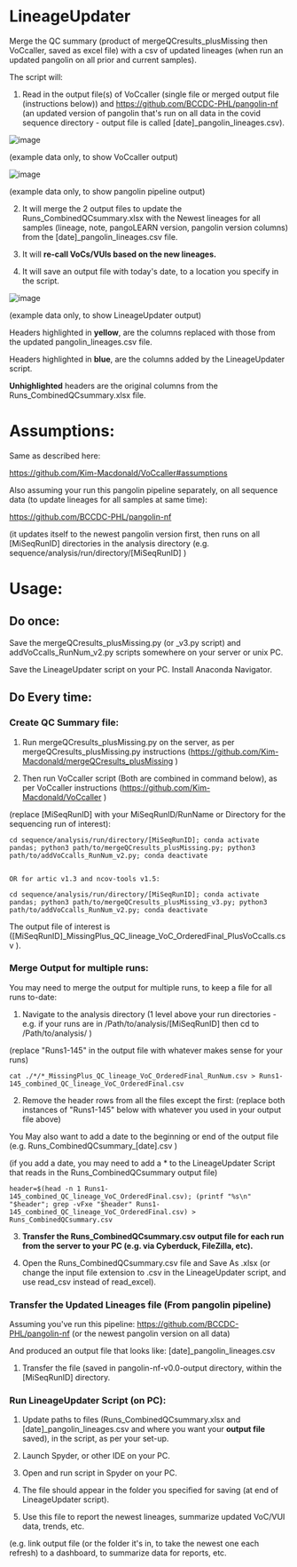 # LineageUpdater

Merge the QC summary (product of mergeQCresults_plusMissing then VoCcaller, saved as excel file) with a csv of updated lineages (when run an updated pangolin on all prior and current samples).

The script will: 

1. Read in the output file(s) of VoCcaller (single file or merged output file (instructions below)) and https://github.com/BCCDC-PHL/pangolin-nf (an updated version of pangolin that's run on all data in the covid sequence directory - output file is called [date]_pangolin_lineages.csv). 

![image](https://user-images.githubusercontent.com/72042148/117079561-dcb65f00-acf0-11eb-826c-2b0b07cdd9f1.png)

(example data only, to show VoCcaller output)


![image](https://user-images.githubusercontent.com/72042148/117081476-cd391500-acf4-11eb-9f3a-e26a31dc75f1.png)

(example data only, to show pangolin pipeline output)


2. It will </b>merge the 2 output files to update the Runs_CombinedQCsummary.xlsx with the Newest lineages for all samples</b> (lineage, note, pangoLEARN version, pangolin version columns) from the [date]_pangolin_lineages.csv file. 



3. It will <b>re-call VoCs/VUIs based on the new lineages.</b> 

4. It will save an output file with today's date, to a location you specify in the script. 

![image](https://user-images.githubusercontent.com/72042148/117085402-7d5f4b80-acfe-11eb-99f1-98ce120d9ae9.png)

(example data only, to show LineageUpdater output)


Headers highlighted in <b>yellow</b>, are the columns replaced with those from the updated pangolin_lineages.csv file.

Headers highlighted in <b>blue</b>, are the columns added by the LineageUpdater script.

<b>Unhighlighted</b> headers are the original columns from the Runs_CombinedQCsummary.xlsx file. 



# Assumptions:

Same as described here:

https://github.com/Kim-Macdonald/VoCcaller#assumptions


Also assuming your run this pangolin pipeline separately, on all sequence data (to update lineages for all samples at same time):

https://github.com/BCCDC-PHL/pangolin-nf

(it updates itself to the newest pangolin version first, then runs on all [MiSeqRunID] directories in the analysis directory (e.g. sequence/analysis/run/directory/[MiSeqRunID] )


# Usage:

## Do once: 

Save the mergeQCresults_plusMissing.py (or _v3.py script) and addVoCcalls_RunNum_v2.py scripts somewhere on your server or unix PC.

Save the LineageUpdater script on your PC. Install Anaconda Navigator. 


## Do Every time:

### Create QC Summary file:

1. Run mergeQCresults_plusMissing.py on the server, as per mergeQCresults_plusMissing.py instructions (https://github.com/Kim-Macdonald/mergeQCresults_plusMissing )

2. Then run VoCcaller script (Both are combined in command below), as per VoCcaller instructions (https://github.com/Kim-Macdonald/VoCcaller ) 

(replace [MiSeqRunID] with your MiSeqRunID/RunName or Directory for the sequencing run of interest):

    cd sequence/analysis/run/directory/[MiSeqRunID]; conda activate pandas; python3 path/to/mergeQCresults_plusMissing.py; python3 path/to/addVoCcalls_RunNum_v2.py; conda deactivate


    OR for artic v1.3 and ncov-tools v1.5:

    cd sequence/analysis/run/directory/[MiSeqRunID]; conda activate pandas; python3 path/to/mergeQCresults_plusMissing_v3.py; python3 path/to/addVoCcalls_RunNum_v2.py; conda deactivate

The output file of interest is ([MiSeqRunID]_MissingPlus_QC_lineage_VoC_OrderedFinal_PlusVoCcalls.csv ).


### Merge Output for multiple runs:

You may need to merge the output for multiple runs, to keep a file for all runs to-date:


1. Navigate to the analysis directory (1 level above your run directories - e.g. if your runs are in /Path/to/analysis/[MiSeqRunID] then cd to /Path/to/analysis/ )

(replace "Runs1-145" in the output file with whatever makes sense for your runs)

    cat ./*/*_MissingPlus_QC_lineage_VoC_OrderedFinal_RunNum.csv > Runs1-145_combined_QC_lineage_VoC_OrderedFinal.csv

2. Remove the header rows from all the files except the first: (replace both instances of "Runs1-145" below with whatever you used in your output file above)

You May also want to add a date to the beginning or end of the output file (e.g. Runs_CombinedQCsummary_[date].csv ) 

(if you add a date, you may need to add a * to the LineageUpdater Script that reads in the Runs_CombinedQCsummary output file)

    header=$(head -n 1 Runs1-145_combined_QC_lineage_VoC_OrderedFinal.csv); (printf "%s\n" "$header"; grep -vFxe "$header" Runs1-145_combined_QC_lineage_VoC_OrderedFinal.csv) > Runs_CombinedQCsummary.csv

3. <b>Transfer the Runs_CombinedQCsummary.csv output file for each run from the server to your PC (e.g. via Cyberduck, FileZilla, etc).</b>

4. Open the Runs_CombinedQCsummary.csv file and Save As .xlsx (or change the input file extension to .csv in the LineageUpdater script, and use read_csv instead of read_excel).


### Transfer the Updated Lineages file (From pangolin pipeline)
Assuming you've run this pipeline: https://github.com/BCCDC-PHL/pangolin-nf (or the newest pangolin version on all data)

And produced an output file that looks like: [date]_pangolin_lineages.csv

1. Transfer the file (saved in pangolin-nf-v0.0-output directory, within the [MiSeqRunID] directory.


### Run LineageUpdater Script (on PC):

1. Update paths to files (Runs_CombinedQCsummary.xlsx and [date]_pangolin_lineages.csv and where you want your <b>output file</b> saved), in the script, as per your set-up.

2. Launch Spyder, or other IDE on your PC. 

3. Open and run script in Spyder on your PC.

4. The file should appear in the folder you specified for saving (at end of LineageUpdater script).

5. Use this file to report the newest lineages, summarize updated VoC/VUI data, trends, etc. 

(e.g. link output file (or the folder it's in, to take the newest one each refresh) to a dashboard, to summarize data for reports, etc.






